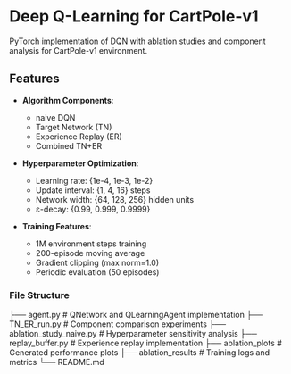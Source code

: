 # Deep Q-Learning for CartPole-v1


PyTorch implementation of DQN with ablation studies and component analysis for CartPole-v1 environment.

## Features

- **Algorithm Components**:
  - naive DQN
  - Target Network (TN)
  - Experience Replay (ER)
  - Combined TN+ER

- **Hyperparameter Optimization**:
  - Learning rate: {1e-4, 1e-3, 1e-2}
  - Update interval: {1, 4, 16} steps
  - Network width: {64, 128, 256} hidden units
  - ε-decay: {0.99, 0.999, 0.9999}

- **Training Features**:
  - 1M environment steps training
  - 200-episode moving average
  - Gradient clipping (max norm=1.0)
  - Periodic evaluation (50 episodes)


### File Structure


├── agent.py               # QNetwork and QLearningAgent implementation
├── TN_ER_run.py                 # Component comparison experiments
├── ablation_study_naive.py      # Hyperparameter sensitivity analysis
├── replay_buffer.py       # Experience replay implementation
├── ablation_plots               # Generated performance plots
├── ablation_results               # Training logs and metrics
└── README.md

